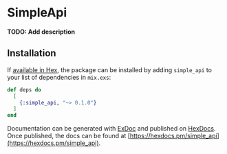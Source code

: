 # SimpleApi

**TODO: Add description**

## Installation

If [available in Hex](https://hex.pm/docs/publish), the package can be installed
by adding `simple_api` to your list of dependencies in `mix.exs`:

```elixir
def deps do
  [
    {:simple_api, "~> 0.1.0"}
  ]
end
```

Documentation can be generated with [ExDoc](https://github.com/elixir-lang/ex_doc)
and published on [HexDocs](https://hexdocs.pm). Once published, the docs can
be found at [https://hexdocs.pm/simple_api](https://hexdocs.pm/simple_api).

